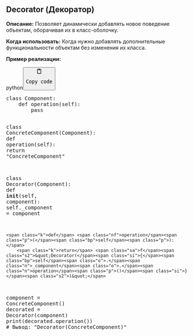 <h2>Decorator (Декоратор)</h2>
<p><strong>Описание:</strong> Позволяет динамически добавлять новое поведение объектам, оборачивая их в класс-оболочку.</p>
<p><strong>Когда использовать:</strong> Когда нужно добавлять дополнительные функциональности объектам без изменения их класса.</p>
<p><strong>Пример реализации:</strong></p>
<div class="code-element"><div class="lang-line"><text>python</text><button class="copy-button" onclick="copyCode(this)"><svg aria-hidden="true" xmlns="http://www.w3.org/2000/svg" width="16" height="16" fill="none" viewBox="0 0 24 24"><path stroke="currentColor" stroke-linecap="round" stroke-linejoin="round" stroke-width="2" d="M15 4h3a1 1 0 0 1 1 1v15a1 1 0 0 1-1 1H6a1 1 0 0 1-1-1V5a1 1 0 0 1 1-1h3m0 3h6m-5-4v4h4V3h-4Z"/></svg><pre>Copy code</pre></button></div><div class="code"><div class="highlight"><pre><span></span><span class="k">class</span> <span class="nc">Component</span><span class="p">:</span>
    <span class="k">def</span> <span class="nf">operation</span><span class="p">(</span><span class="bp">self</span><span class="p">):</span>
        <span class="k">pass</span>

<span class="k">class</span> <span class="nc">ConcreteComponent</span><span class="p">(</span><span class="n">Component</span><span class="p">):</span>
    <span class="k">def</span> <span class="nf">operation</span><span class="p">(</span><span class="bp">self</span><span class="p">):</span>
        <span class="k">return</span> <span class="s2">&quot;ConcreteComponent&quot;</span>

<span class="k">class</span> <span class="nc">Decorator</span><span class="p">(</span><span class="n">Component</span><span class="p">):</span>
    <span class="k">def</span> <span class="fm">__init__</span><span class="p">(</span><span class="bp">self</span><span class="p">,</span> <span class="n">component</span><span class="p">):</span>
        <span class="bp">self</span><span class="o">.</span><span class="n">_component</span> <span class="o">=</span> <span class="n">component</span>

    <span class="k">def</span> <span class="nf">operation</span><span class="p">(</span><span class="bp">self</span><span class="p">):</span>
        <span class="k">return</span> <span class="sa">f</span><span class="s2">&quot;Decorator(</span><span class="si">{</span><span class="bp">self</span><span class="o">.</span><span class="n">_component</span><span class="o">.</span><span class="n">operation</span><span class="p">()</span><span class="si">}</span><span class="s2">)&quot;</span>

<span class="n">component</span> <span class="o">=</span> <span class="n">ConcreteComponent</span><span class="p">()</span>
<span class="n">decorated</span> <span class="o">=</span> <span class="n">Decorator</span><span class="p">(</span><span class="n">component</span><span class="p">)</span>
<span class="nb">print</span><span class="p">(</span><span class="n">decorated</span><span class="o">.</span><span class="n">operation</span><span class="p">())</span>  <span class="c1"># Вывод: &quot;Decorator(ConcreteComponent)&quot;</span>
</pre></div></div></div>